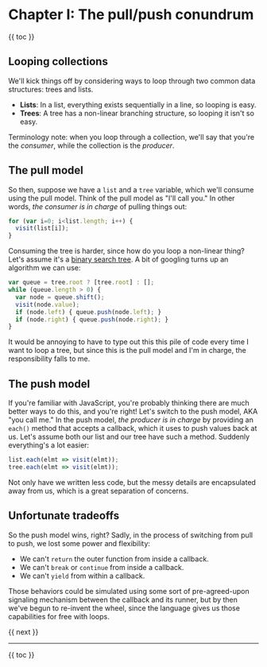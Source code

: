 # Chapter I: The pull/push conundrum

{{ toc }}

## Looping collections

We'll kick things off by considering ways to loop through two common data structures: trees and lists.

 * **Lists**: In a list, everything exists sequentially in a line, so looping is easy.
 * **Trees**: A tree has a non-linear branching structure, so looping it isn't so easy.

Terminology note: when you loop through a collection, we'll say that you're the *consumer*, while the collection is the *producer*.

## The pull model

So then, suppose we have a `list` and a `tree` variable, which we'll consume using the pull model. Think of the pull model as "I'll call you." In other words, *the consumer is in charge* of pulling things out:

```js
for (var i=0; i<list.length; i++) {
  visit(list[i]);
}
```

Consuming the tree is harder, since how do you loop a non-linear thing? Let's assume it's a [binary search tree](https://en.wikipedia.org/wiki/Binary_search_tree). A bit of googling turns up an algorithm we can use:

```js
var queue = tree.root ? [tree.root] : [];
while (queue.length > 0) {
  var node = queue.shift();
  visit(node.value);
  if (node.left) { queue.push(node.left); }
  if (node.right) { queue.push(node.right); }
}
```

It would be annoying to have to type out this this pile of code every time I want to loop a tree, but since this is the pull model and I'm in charge, the responsibility falls to me.

## The push model

If you're familiar with JavaScript, you're probably thinking there are much better ways to do this, and you're right! Let's switch to the push model, AKA "you call me." In the push model, *the producer is in charge* by providing an `each()` method that accepts a callback, which it uses to push values back at us. Let's assume both our list and our tree have such a method. Suddenly everything's a lot easier:

```js
list.each(elmt => visit(elmt));
tree.each(elmt => visit(elmt));
```

Not only have we written less code, but the messy details are encapsulated away from us, which is a great separation of concerns.

## Unfortunate tradeoffs

So the push model wins, right? Sadly, in the process of switching from pull to push, we lost some power and flexibility:

 * We can't `return` the outer function from inside a callback.
 * We can't `break` or `continue` from inside a callback.
 * We can't `yield` from within a callback.

Those behaviors could be simulated using some sort of pre-agreed-upon signaling mechanism between the callback and its runner, but by then we've begun to re-invent the wheel, since the language gives us those capabilities for free with loops.

{{ next }}

----------------

{{ toc }}
